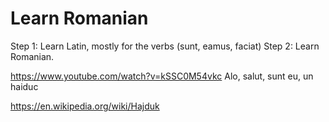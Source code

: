 Learn Romanian
===

Step 1: Learn Latin, mostly for the verbs (sunt, eamus, faciat)
Step 2: Learn Romanian.



https://www.youtube.com/watch?v=kSSC0M54vkc
Alo, salut, sunt eu, un haiduc

https://en.wikipedia.org/wiki/Hajduk